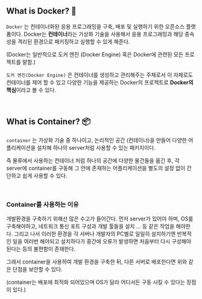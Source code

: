 ## **What is Docker?** 🐋

`Docker` 는 컨테이너화된 응용 프로그래밍을 구축, 배포 및 실행하기 위한 오픈소스 플랫폼이다.
Docker는 **컨테이너**라는 가상화 기술을 사용해서 응용 프로그래밍과 해당 종속성을 격리된 환경으로
패키징하고 실행할 수 있게 해준다.

(Docker는 일반적으로 도커 엔진 (Docker Engine) 혹은 Docker에 관련된 모든 프로젝트를 말함.)

`도커 엔진(Docker Engine)` 은 컨테이너를 생성하고 관리해주는 주체로서 이 자체로도 컨테이너를
제어 할 수 있고 다양한 기능을 제공하는 Docker의 프로젝트로 **Docker의 핵심**이라고 볼 수 있다.

<br>

## **What is Container?** 📦

`container` 는 가상화 기술 중 하나이고, 논리적인 공간 (컨테이너)을 만들어 다양한 어플리케이션을 설치해 하나의 server처럼 사용할 수 있는 패키지이다. 

즉 물류에서 사용하는 컨테이너 처럼 하나의 공간에 다양한 물건들을 옮긴 후, 각 server에 container를 구동해 그 안에 존재하는 어플리케이션을 별도의 설정 없이 간단하고 쉽게 사용할 수 있다.

<br>

### **Container를 사용하는 이유**

개발환경을 구축하기 위해선 많은 수고가 들어간다. 먼저 server가 있어야 하며, OS를 구축해야하고, 네트워크 통신 포트 구성과 개발 툴들을 설치 … 등  같은 작업을 해야한다. 그리고 나서 이러한 환경을 각 서버나 개발자의 PC별로 일일히 설치하기엔 반복적인 일을 여러번 해야되고 설치하다가 중간에 오류가 발생하면 처음부터 다시 구성해야 된다는 등의 불편함이 존재한다.

그래서 container을 사용하여 개발 환경을 구축한 뒤, 다른 서버로 배포한다면 위와 같은 단점을 보안할 수 있다. 

(container는 배포에 최적화 되어있으며 OS가 달라 어디서든 구동 시킬 수 있다는 장점이 있다.)